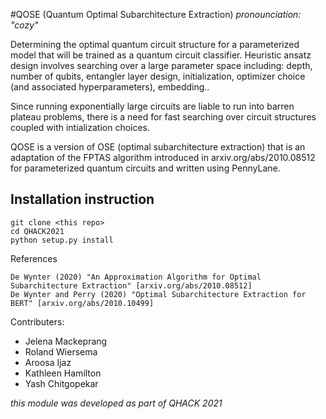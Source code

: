 #QOSE (Quantum Optimal Subarchitecture Extraction)
_pronounciation: "cozy"_ 

Determining the optimal quantum circuit structure for a parameterized model that will be trained as a quantum circuit classifier.  Heuristic ansatz design involves searching over a large parameter space including: depth, number of qubits, entangler layer design, initialization, optimizer choice (and associated hyperparameters), embedding..

Since running exponentially large circuits are liable to run into barren plateau problems, there is a need for fast searching over circuit structures coupled with intialization choices.

QOSE is a version of OSE (optimal subarchitecture extraction) that is an adaptation of the FPTAS algorithm introduced in arxiv.org/abs/2010.08512 for parameterized quantum circuits and written using PennyLane. 

## Installation instruction 

```
git clone <this repo>
cd QHACK2021
python setup.py install
```

References

    De Wynter (2020) "An Approximation Algorithm for Optimal Subarchitecture Extraction" [arxiv.org/abs/2010.08512]
    De Wynter and Perry (2020) "Optimal Subarchitecture Extraction for BERT" [arxiv.org/abs/2010.10499]


Contributers:
* Jelena Mackeprang 
* Roland Wiersema
* Aroosa Ijaz
* Kathleen Hamilton
* Yash Chitgopekar

_this module was developed as part of QHACK 2021_

